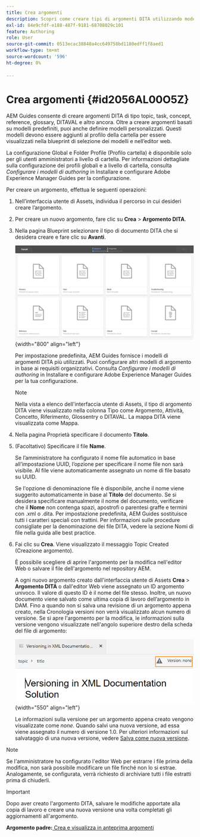 ```yaml
---
title: Crea argomenti
description: Scopri come creare tipi di argomenti DITA utilizzando modelli personalizzati nell’editor web di AEM Guides.
exl-id: 84e9cfdf-e188-487f-9181-68708029c101
feature: Authoring
role: User
source-git-commit: 0513ecac38840a4cc649758bd1180edff1f8aed1
workflow-type: tm+mt
source-wordcount: '596'
ht-degree: 0%

---
```


# Crea argomenti {#id2056AL00O5Z}

AEM Guides consente di creare argomenti DITA di tipo topic, task, concept, reference, glossary, DITAVAL e altro ancora. Oltre a creare argomenti basati su modelli predefiniti, puoi anche definire modelli personalizzati. Questi modelli devono essere aggiunti al profilo della cartella per essere visualizzati nella blueprint di selezione dei modelli e nell’editor web.

La configurazione Global e Folder Profile (Profilo cartella) è disponibile solo per gli utenti amministratori a livello di cartella. Per informazioni dettagliate sulla configurazione dei profili globali e a livello di cartella, consulta *Configurare i modelli di authoring* in Installare e configurare Adobe Experience Manager Guides per la configurazione.

Per creare un argomento, effettua le seguenti operazioni:

1. Nell’interfaccia utente di Assets, individua il percorso in cui desideri creare l’argomento.

1. Per creare un nuovo argomento, fare clic su **Crea** \> **Argomento DITA**.

1. Nella pagina Blueprint selezionare il tipo di documento DITA che si desidera creare e fare clic su **Avanti**.

   ![](images/create_dita_topic.png){width="800" align="left"}

   Per impostazione predefinita, AEM Guides fornisce i modelli di argomenti DITA più utilizzati. Puoi configurare altri modelli di argomento in base ai requisiti organizzativi. Consulta *Configurare i modelli di authoring* in Installare e configurare Adobe Experience Manager Guides per la tua configurazione.

   >[!NOTE]
   >
   > Nella vista a elenco dell&#39;interfaccia utente di Assets, il tipo di argomento DITA viene visualizzato nella colonna Tipo come Argomento, Attività, Concetto, Riferimento, Glossentry o DITAVAL. La mappa DITA viene visualizzata come Mappa.

1. Nella pagina Proprietà specificare il documento **Titolo**.

1. \(Facoltativo\) Specificare il file **Name**.

   Se l’amministratore ha configurato il nome file automatico in base all’impostazione UUID, l’opzione per specificare il nome file non sarà visibile. Al file viene automaticamente assegnato un nome di file basato su UUID.

   Se l&#39;opzione di denominazione file è disponibile, anche il nome viene suggerito automaticamente in base al **Titolo** del documento. Se si desidera specificare manualmente il nome del documento, verificare che il **Nome** non contenga spazi, apostrofi o parentesi graffe e termini con .xml o .dita. Per impostazione predefinita, AEM Guides sostituisce tutti i caratteri speciali con trattini. Per informazioni sulle procedure consigliate per la denominazione dei file DITA, vedere la sezione Nomi di file nella guida alle best practice.

1. Fai clic su **Crea**. Viene visualizzato il messaggio Topic Created (Creazione argomento).

   È possibile scegliere di aprire l&#39;argomento per la modifica nell&#39;editor Web o salvare il file dell&#39;argomento nel repository AEM.

   A ogni nuovo argomento creato dall&#39;interfaccia utente di Assets **Crea** \> **Argomento DITA** o dall&#39;editor Web viene assegnato un ID argomento univoco. Il valore di questo ID è il nome del file stesso. Inoltre, un nuovo documento viene salvato come ultima copia di lavoro dell’argomento in DAM. Fino a quando non si salva una revisione di un argomento appena creato, nella Cronologia versioni non verrà visualizzato alcun numero di versione. Se si apre l&#39;argomento per la modifica, le informazioni sulla versione vengono visualizzate nell&#39;angolo superiore destro della scheda del file di argomento:

   ![](images/topic-version-none_cs.png){width="550" align="left"}

   Le informazioni sulla versione per un argomento appena creato vengono visualizzate come *none*. Quando salvi una nuova versione, ad essa viene assegnato il numero di versione 1.0. Per ulteriori informazioni sul salvataggio di una nuova versione, vedere [Salva come nuova versione](web-editor-features.md#save-as-new-version-id209ME400GXA).


>[!NOTE]
>
> Se l&#39;amministratore ha configurato l&#39;editor Web per estrarre i file prima della modifica, non sarà possibile modificare un file finché non lo si estrae. Analogamente, se configurata, verrà richiesto di archiviare tutti i file estratti prima di chiuderli.

>[!IMPORTANT]
>
> Dopo aver creato l&#39;argomento DITA, salvare le modifiche apportate alla copia di lavoro e creare una nuova versione una volta completati gli aggiornamenti all&#39;argomento.

**Argomento padre:**[ Crea e visualizza in anteprima argomenti](create-preview-topics.md)
